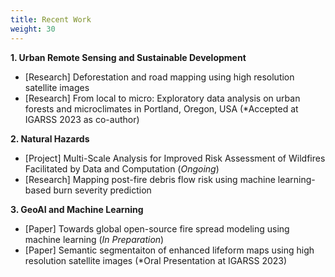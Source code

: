 ```yaml
---
title: Recent Work
weight: 30
---
```


**1. Urban Remote Sensing and Sustainable Development**
* [Research] Deforestation and road mapping using high resolution satellite images 
* [Research] From local to micro: Exploratory data analysis on urban forests and microclimates in Portland, Oregon, USA (*Accepted at IGARSS 2023 as co-author)

**2. Natural Hazards** 
* [Project] Multi-Scale Analysis for Improved Risk Assessment of Wildfires Facilitated by Data and Computation (*Ongoing*)
* [Research] Mapping post-fire debris flow risk using machine learning-based burn severity prediction

**3. GeoAI and Machine Learning**
* [Paper] Towards global open-source fire spread modeling using machine learning (*In Preparation*)
* [Paper] Semantic segmentaiton of enhanced lifeform maps using high resolution satellite images (*Oral Presentation at IGARSS 2023)